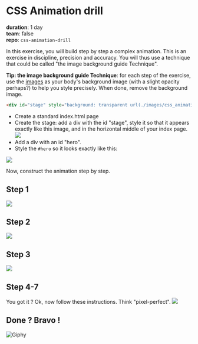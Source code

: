 # CSS Animation drill

**duration**: 1 day  
**team**: false  
**repo**: `css-animation-drill`


In this exercise, you will build step by step a complex animation.
This is an exercise in discipline, precision and accuracy. You will thus use a technique that could be called "the image background guide Technique". 

**Tip: the image background guide Technique**: for each step of the exercise, use the [images](./images) as your body's background image (with a slight opacity perhaps?) to help you style precisely. When done, remove the background image.

```html
<div id="stage" style="background: transparent url(./images/css_animation_exercise_stage.png) 0 0 no-repeat;">
```

- Create a standard index.html page
- Create the stage: add a div with the id "stage", style it so that it appears exactly like this image, and in the horizontal middle of your index page.
![](./images/css_animation_exercise_stage.png)
- Add a div with an id "hero".
- Style the `#hero` so it looks exactly like this: 

![](./images/css_animation_exercise_square.png)

Now, construct the animation step by step.

## Step 1
[![](./images/css_animation_exercise_1.png)](./images/css_animation_exercise_1.png)

## Step 2
[![](./images/css_animation_exercise_2.png)](./images/css_animation_exercise_2.png)
## Step 3
[![](./images/css_animation_exercise_3.png)](./images/css_animation_exercise_3.png)
## Step 4-7
You got it ? Ok, now follow these instructions. Think "pixel-perfect".
[![](./images/css_animation_exercise_4.png)](./images/css_animation_exercise_4.png)

## Done ? Bravo ! 

![Giphy](https://media2.giphy.com/media/2aVEyvRVMd86Q/giphy.gif)
